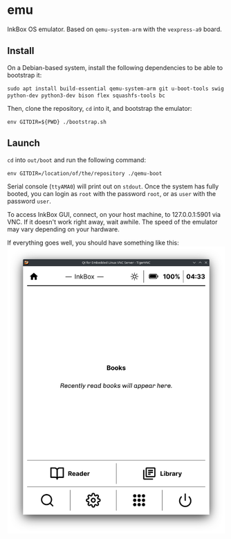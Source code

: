 # emu

InkBox OS emulator. Based on `qemu-system-arm` with the `vexpress-a9` board.

## Install
On a Debian-based system, install the following dependencies to be able to bootstrap it:
```
sudo apt install build-essential qemu-system-arm git u-boot-tools swig python-dev python3-dev bison flex squashfs-tools bc
```

Then, clone the repository, `cd` into it, and bootstrap the emulator:
```
env GITDIR=${PWD} ./bootstrap.sh
```

## Launch
`cd` into `out/boot` and run the following command:
```
env GITDIR=/location/of/the/repository ./qemu-boot
```
Serial console (`ttyAMA0`) will print out on `stdout`. Once the system has fully booted, you can login as `root` with the password `root`, or as `user` with the password `user`.

To access InkBox GUI, connect, on your host machine, to 127.0.0.1:5901 via VNC. If it doesn't work right away, wait awhile. The speed of the emulator may vary depending on your hardware.

If everything goes well, you should have something like this:
![InkBox GUI via VNC](https://github.com/Kobo-InkBox/emu/raw/main/images/vnc.png)
